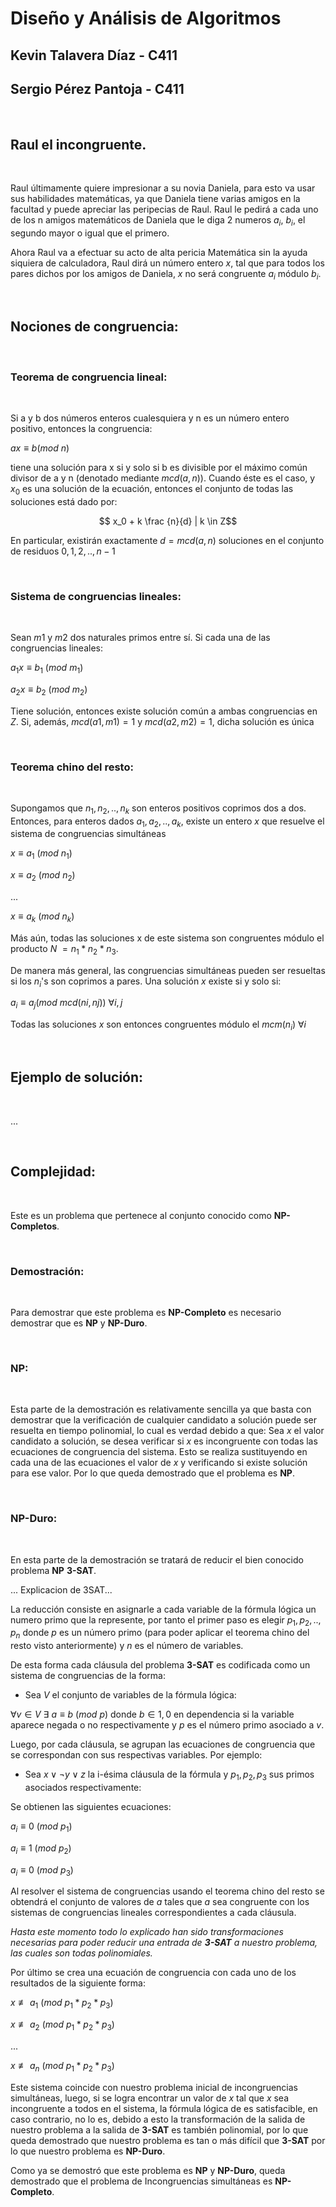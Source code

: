 # Diseño y Análisis de Algoritmos
## Kevin Talavera Díaz - C411
## Sergio Pérez Pantoja - C411

<br>

## Raul el incongruente.

<br>

Raul últimamente quiere impresionar a su novia Daniela, para esto va usar sus habilidades matemáticas, ya que Daniela tiene varias amigos en la facultad y puede apreciar las peripecias de Raul. Raul le pedirá a cada uno de los n amigos matemáticos de Daniela que le diga 2 numeros $a_i$, $b_i$, el segundo mayor o igual que el primero.

Ahora Raul va a efectuar su acto de alta pericia Matemática sin la ayuda siquiera de calculadora, Raul dirá un número entero $x$, tal que para todos los pares dichos por los amigos de Daniela, $x$ no será congruente $a_i$ módulo $b_i$.

<br>

## Nociones de congruencia:

<br>

### Teorema de congruencia lineal:

<br>

Si a y b dos números enteros cualesquiera y n es un número entero positivo, entonces la congruencia: 

$ax \equiv b (mod \text{ } n)$

tiene una solución para x si y solo si b es divisible por el máximo común divisor de a y n (denotado mediante $mcd(a,n)$). Cuando éste es el caso, y $x_0$ es una solución de la ecuación, entonces el conjunto de todas las soluciones está dado por:

$$ x_0 + k \frac {n}{d} | k \in Z$$

En particular, existirán exactamente $d = mcd(a,n)$ soluciones en el conjunto de residuos $0, 1, 2, .., n-1$

<br>

### Sistema de congruencias lineales:

<br>

Sean $m1$ y $m2$ dos naturales primos entre sí. Si cada una de las congruencias lineales:

$a_1x \equiv b_1$ ($mod$ $m_1$)

$a_2x \equiv b_2$ ($mod$ $m_2$)

Tiene solución, entonces existe solución común a ambas congruencias en  $Z$. Si, además, $mcd (a1,m1) = 1$ y $mcd (a2, m2) = 1$, dicha solución es única

<br>

### Teorema chino del resto:

<br>

Supongamos que $n_1, n_2, .., n_k$ son enteros positivos coprimos dos a dos. Entonces, para enteros dados $a_1, a_2, .., a_k$, existe un entero $x$ que resuelve el sistema de congruencias simultáneas

$x \equiv a_1$ ($mod$ $n_1$)

$x \equiv a_2$ ($mod$ $n_2$)

$...$

$x \equiv a_k$ ($mod$ $n_k$)

Más aún, todas las soluciones x de este sistema son congruentes módulo el producto $N$ $= n_1 * n_2 * n_3$.

De manera más general, las congruencias simultáneas pueden ser resueltas si los $n_i$'s son coprimos a pares. Una solución $x$ existe si y solo si:

$a_i \equiv a_j (mod \text{ } mcd(ni, nj)) \text{ } \forall i,j$

Todas las soluciones $x$ son entonces congruentes módulo el $mcm(n_i)$ $\forall i$

<br>

## Ejemplo de solución:

<br>

...

<br>

## Complejidad:

<br>

Este es un problema que pertenece al conjunto conocido como **NP-Completos**.

<br>

### Demostración:

<br>

Para demostrar que este problema es **NP-Completo** es necesario demostrar que es **NP** y **NP-Duro**.

<br>

### NP:

<br>

Esta parte de la demostración es relativamente sencilla ya que basta con demostrar que la verificación de cualquier candidato a solución puede ser resuelta en tiempo polinomial, lo cual es verdad debido a que: Sea $x$ el valor candidato a solución, se desea verificar si $x$ es incongruente con todas las ecuaciones de congruencia del sistema. Esto se realiza sustituyendo en cada una de las ecuaciones el valor de $x$ y verificando si existe solución para ese valor. Por lo que queda demostrado que el problema es **NP**.

<br>

### NP-Duro:

<br>

En esta parte de la demostración se tratará de reducir el bien conocido problema **NP** **3-SAT**.

... Explicacion de 3SAT...

La reducción consiste en asignarle a cada variable de la fórmula lógica un numero primo que la represente, por tanto el primer paso es elegir $p_1, p_2, .., p_n$ donde $p$ es un número primo (para poder aplicar el teorema chino del resto visto anteriormente) y $n$ es el número de variables.

De esta forma cada cláusula del problema **3-SAT** es codificada como un sistema de congruencias de la forma:

- Sea $V$ el conjunto de variables de la fórmula lógica:

$\forall v \in V \text{ } \exists {\text{ } a \equiv b \text{ } (mod \text{ } p)}$ donde $b \in {1, 0}$ en dependencia si la variable aparece negada o no respectivamente y $p$ es el número primo asociado a $v$.

Luego, por cada cláusula, se agrupan las ecuaciones de congruencia que se correspondan con sus respectivas variables. Por ejemplo:

- Sea $x \lor \lnot y \lor z$ la i-ésima cláusula de la fórmula y $p_1, p_2, p_3$ sus primos asociados respectivamente:

Se obtienen las siguientes ecuaciones:

$a_i \equiv 0$ ($mod$ $p_1$)

$a_i \equiv 1$ ($mod$ $p_2$)

$a_i \equiv 0$ ($mod$ $p_3$)

Al resolver el sistema de congruencias usando el teorema chino del resto se obtendrá el conjunto de valores de $a$ tales que $a$ sea congruente con los sistemas de congruencias lineales correspondientes a cada cláusula.

*Hasta este momento todo lo explicado han sido transformaciones necesarias para poder reducir una entrada de **3-SAT** a nuestro problema, las cuales son todas polinomiales.*

Por último se crea una ecuación de congruencia con cada uno de los resultados de la siguiente forma:

$x \not \equiv a_1$ ($mod$ $p_1 * p_2 * p_3$)

$x \not \equiv a_2$ ($mod$ $p_1 * p_2 * p_3$)

$...$

$x \not \equiv a_n$ ($mod$ $p_1 * p_2 * p_3$)

Este sistema coincide con nuestro problema inicial de incongruencias simultáneas, luego, si se logra encontrar un valor de $x$ tal que $x$ sea incongruente a todos en el sistema, la fórmula lógica de es satisfacible, en caso contrario, no lo es, debido a esto la transformación de la salida de nuestro problema a la salida de **3-SAT** es también polinomial, por lo que queda demostrado que nuestro problema es tan o más difícil que **3-SAT** por lo que nuestro problema es **NP-Duro**.

Como ya se demostró que este problema es **NP** y **NP-Duro**, queda demostrado que el problema de Incongruencias simultáneas es **NP-Completo**.


